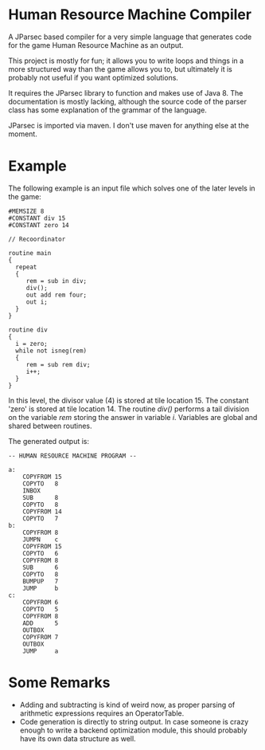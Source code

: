 # Human Resource Machine Compiler
A JParsec based compiler for a very simple language that generates code for the game Human Resource Machine as an output.

This project is mostly for fun; it allows you to write loops and things in a more structured way than the game allows
you to, but ultimately it is probably not useful if you want optimized solutions.

It requires the JParsec library to function and makes use of Java 8. The documentation is mostly lacking,
although the source code of the parser class has some explanation of the grammar of the language.

JParsec is imported via maven. I don't use maven for anything else at the moment.

# Example
The following example is an input file which solves one of the later levels in the game:
```
#MEMSIZE 8
#CONSTANT div 15
#CONSTANT zero 14

// Recoordinator

routine main
{
  repeat
  {
	 rem = sub in div;
	 div();
	 out add rem four;
	 out i;
  }  
}

routine div
{
  i = zero;
  while not isneg(rem)
  {
     rem = sub rem div;
     i++;
  }
}
```

In this level, the divisor value (4) is stored at tile location 15. The constant 'zero' is stored at tile location 14.
The routine *div()* performs a tail division on the variable *rem* storing the answer in variable *i*.
Variables are global and shared between routines.

The generated output is:
```
-- HUMAN RESOURCE MACHINE PROGRAM --

a:
    COPYFROM 15
    COPYTO   8
    INBOX   
    SUB      8
    COPYTO   8
    COPYFROM 14
    COPYTO   7
b:
    COPYFROM 8
    JUMPN    c
    COPYFROM 15
    COPYTO   6
    COPYFROM 8
    SUB      6
    COPYTO   8
    BUMPUP   7
    JUMP     b
c:
    COPYFROM 6
    COPYTO   5
    COPYFROM 8
    ADD      5
    OUTBOX  
    COPYFROM 7
    OUTBOX  
    JUMP     a
```

# Some Remarks
- Adding and subtracting is kind of weird now, as proper parsing of arithmetic expressions requires an OperatorTable.
- Code generation is directly to string output. In case someone is crazy enough to write a backend optimization module,
  this should probably have its own data structure as well. 

